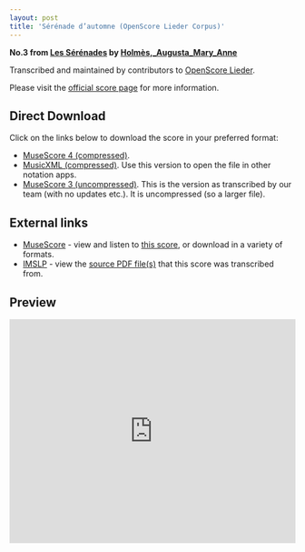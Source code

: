 ```yaml
---
layout: post
title: 'Sérénade d’automne (OpenScore Lieder Corpus)'
---
```


__No.3 from [Les Sérénades](https://fourscoreandmore.org/openscore/lieder/Holm%C3%A8s,_Augusta_Mary_Anne/Les_S%C3%A9r%C3%A9nades/) by [Holmès,_Augusta_Mary_Anne](https://fourscoreandmore.org/openscore/lieder/Holm%C3%A8s,_Augusta_Mary_Anne)__

Transcribed and maintained by contributors to [OpenScore Lieder].

Please visit the [official score page] for more information.

[official score page]: https://musescore.com/openscore-lieder-corpus/scores/5669857
[OpenScore Lieder]: https://musescore.com/openscore-lieder-corpus

## Direct Download

Click on the links below to download the score in your preferred format:
- [MuseScore 4 (compressed)](https://fourscoreandmore.org/openscore/lieder/Holm%C3%A8s,_Augusta_Mary_Anne/Les_S%C3%A9r%C3%A9nades/3_S%C3%A9r%C3%A9nade_d%E2%80%99automne.mscz).
- [MusicXML (compressed)](https://fourscoreandmore.org/openscore/lieder/Holm%C3%A8s,_Augusta_Mary_Anne/Les_S%C3%A9r%C3%A9nades/3_S%C3%A9r%C3%A9nade_d%E2%80%99automne.mxl). Use this version to open the file in other notation apps.
- [MuseScore 3 (uncompressed)](https://raw.githubusercontent.com/OpenScore/Lieder/refs/heads/main/scores/Holm%C3%A8s,_Augusta_Mary_Anne/Les_S%C3%A9r%C3%A9nades/3_S%C3%A9r%C3%A9nade_d%E2%80%99automne/lc5669857.mscx). This is the version as transcribed by our team (with no updates etc.). It is uncompressed (so a larger file).

## External links

- [MuseScore] - view and listen to [this score][MuseScore], or download in a variety of formats.
- [IMSLP] - view the [source PDF file(s)][IMSLP] that this score was transcribed from.

[MuseScore]: https://musescore.com/score/5669857
[IMSLP]: https://imslp.org/wiki/Special:ReverseLookup/584726

## Preview

<iframe width="100%" height="394" src="https://musescore.com/openscore-lieder-corpus/scores/5669857/embed" frameborder="0" allowfullscreen allow="autoplay; fullscreen"></iframe>
